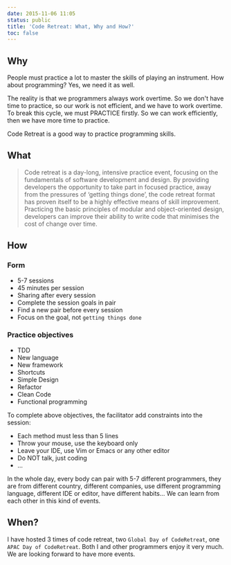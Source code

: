```yaml
---
date: 2015-11-06 11:05
status: public
title: 'Code Retreat: What, Why and How?'
toc: false
---
```


## Why 
People must practice a lot to master the skills of playing an instrument. How about programming?
Yes, we need it as well.

The reality is that we programmers always work overtime. So we don't have time to practice, so our work is not efficient, and we have to work overtime.
To break this cycle, we must PRACTICE firstly. So we can work efficiently, then we have more time to practice.

Code Retreat is a good way to practice programming skills.

## What
>Code retreat is a day-long, intensive practice event, focusing on the fundamentals of software development and design. By providing developers the opportunity to take part in focused practice, away from the pressures of ‘getting things done’, the code retreat format has proven itself to be a highly effective means of skill improvement. Practicing the basic principles of modular and object-oriented design, developers can improve their ability to write code that minimises the cost of change over time.

## How
### Form
* 5-7 sessions
* 45 minutes per session
* Sharing after every session
* Complete the session goals in pair
* Find a new pair before every session
* Focus on the goal, not `getting things done`

### Practice objectives
* TDD
* New language
* New framework
* Shortcuts
* Simple Design
* Refactor
* Clean Code
* Functional programming

To complete above objectives, the facilitator add constraints into the session:
* Each method must less than 5 lines
* Throw your mouse, use the keyboard only
* Leave your IDE, use Vim or Emacs or any other editor
* Do NOT talk, just coding
* ...

In the whole day, every body can pair with 5-7 different programmers, they are from different country, different companies, use different programming language, different IDE or editor, have different habits...
We can learn from each other in this kind of events.

## When?
I have hosted 3 times of code retreat, two `Global Day of CodeRetreat`, one `APAC Day of CodeRetreat`. Both I and other programmers enjoy it very much. We are looking forward to have more events.
